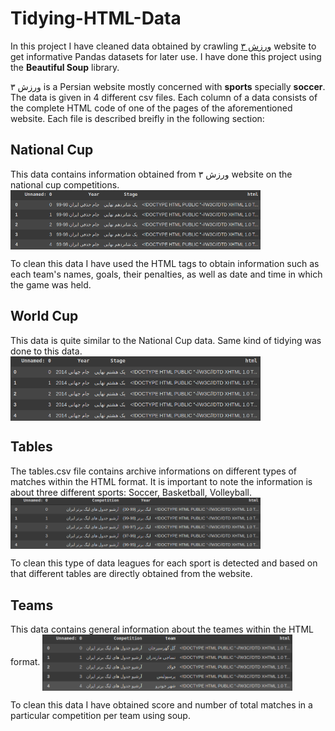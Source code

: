 # Tidying-HTML-Data
In this project I have cleaned data obtained by crawling [ورزش ۳](https://www.varzesh3.com/) website to get informative Pandas  datasets for later use. I have done this project using the **Beautiful Soup** library.

ورزش ۳ is a Persian website mostly concerned with **sports** specially **soccer**. The data is given in 4 different csv files. Each column of a data consists of the complete HTML code of one of the pages of the aforementioned website. Each file is described breifly in the following section:

## National Cup
This data contains information obtained from ورزش ۳ website on the national cup competitions. 
<img src="img/national_cup.png" alt="national_cup" width="400" align="center"/>

To clean this data I have used the HTML tags to obtain information such as each team's names, goals, their penalties, as well as date and time in which the game was held.

## World Cup
This data is quite similar to the National Cup data. Same kind of tidying was done to this data.
<img src="img/world_cup.png" alt="world_cup" width="400" align="center"/>

## Tables
The tables.csv file contains archive informations on different types of matches within the HTML format. It is important to note the information is about three different sports: Soccer, Basketball, Volleyball.
<img src="img/tables.png" alt="tables" width="400" align="center"/>

To clean this type of data leagues for each sport is detected and based on that different tables are directly obtained from the website.

## Teams
This data contains general information about the teames within the HTML format.
<img src="img/teams.png" alt="teams" width="400" align="center"/>

To clean this data I have obtained score and number of total matches in a particular competition per team using soup.
